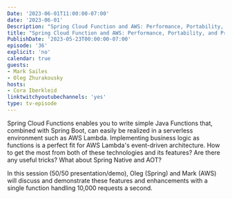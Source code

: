 ```yaml
---
Date: '2023-06-01T11:00:00-07:00'
date: '2023-06-01'
Description: "Spring Cloud Function and AWS: Performance, Portability, and Productivity"
title: "Spring Cloud Function and AWS: Performance, Portability, and Productivity"
PublishDate: '2023-05-23T00:00:00-07:00'
episode: '36'
explicit: 'no'
calendar: true
guests:
- Mark Sailes
- Oleg Zhurakousky
hosts:
- Cora Iberkleid
linktwitchyoutubechannels: 'yes'
type: tv-episode
---
```


Spring Cloud Functions enables you to write simple Java Functions that, combined with Spring Boot, can easily be realized in a serverless environment such as AWS Lambda. Implementing business logic as functions is a perfect fit for AWS Lambda's event-driven architecture. How to get the most from both of these technologies and its features? Are there any useful tricks? What about Spring Native and AOT?

In this session (50/50 presentation/demo), Oleg (Spring) and Mark (AWS) will discuss and demonstrate these features and enhancements with a single function handling 10,000 requests a second.